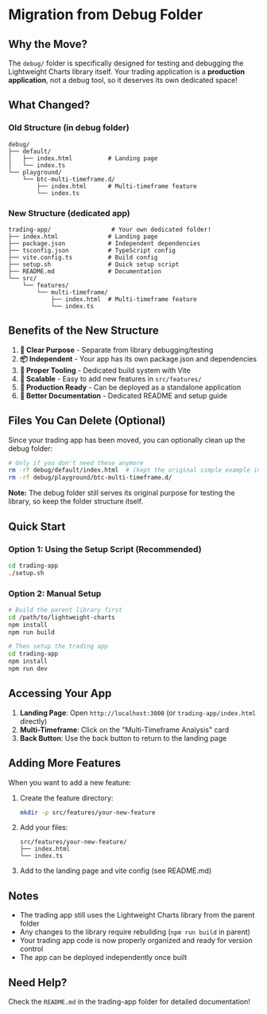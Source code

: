 # Migration from Debug Folder

## Why the Move?

The `debug/` folder is specifically designed for testing and debugging the Lightweight Charts library itself. Your trading application is a **production application**, not a debug tool, so it deserves its own dedicated space!

## What Changed?

### Old Structure (in debug folder)

```text
debug/
├── default/
│   ├── index.html          # Landing page
│   └── index.ts
└── playground/
    └── btc-multi-timeframe.d/
        ├── index.html      # Multi-timeframe feature
        └── index.ts
```

### New Structure (dedicated app)

```text
trading-app/                 # Your own dedicated folder!
├── index.html              # Landing page
├── package.json            # Independent dependencies
├── tsconfig.json           # TypeScript config
├── vite.config.ts          # Build config
├── setup.sh                # Quick setup script
├── README.md               # Documentation
└── src/
    └── features/
        └── multi-timeframe/
            ├── index.html  # Multi-timeframe feature
            └── index.ts
```

## Benefits of the New Structure

1. **🎯 Clear Purpose** - Separate from library debugging/testing
2. **📦 Independent** - Your app has its own package.json and dependencies
3. **🔧 Proper Tooling** - Dedicated build system with Vite
4. **📁 Scalable** - Easy to add new features in `src/features/`
5. **🚀 Production Ready** - Can be deployed as a standalone application
6. **📝 Better Documentation** - Dedicated README and setup guide

## Files You Can Delete (Optional)

Since your trading app has been moved, you can optionally clean up the debug folder:

```bash
# Only if you don't need these anymore
rm -rf debug/default/index.html  # (kept the original simple example in index.ts)
rm -rf debug/playground/btc-multi-timeframe.d/
```

**Note:** The debug folder still serves its original purpose for testing the library, so keep the folder structure itself.

## Quick Start

### Option 1: Using the Setup Script (Recommended)

```bash
cd trading-app
./setup.sh
```

### Option 2: Manual Setup

```bash
# Build the parent library first
cd /path/to/lightweight-charts
npm install
npm run build

# Then setup the trading app
cd trading-app
npm install
npm run dev
```

## Accessing Your App

1. **Landing Page**: Open `http://localhost:3000` (or `trading-app/index.html` directly)
2. **Multi-Timeframe**: Click on the "Multi-Timeframe Analysis" card
3. **Back Button**: Use the back button to return to the landing page

## Adding More Features

When you want to add a new feature:

1. Create the feature directory:

   ```bash
   mkdir -p src/features/your-new-feature
   ```

2. Add your files:

   ```text
   src/features/your-new-feature/
   ├── index.html
   └── index.ts
   ```

3. Add to the landing page and vite config (see README.md)

## Notes

- The trading app still uses the Lightweight Charts library from the parent folder
- Any changes to the library require rebuilding (`npm run build` in parent)
- Your trading app code is now properly organized and ready for version control
- The app can be deployed independently once built

## Need Help?

Check the `README.md` in the trading-app folder for detailed documentation!
